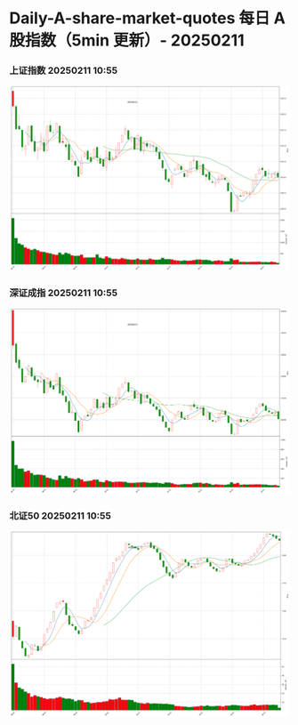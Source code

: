 
# Daily-A-share-market-quotes 每日 A 股指数（5min 更新）- 20250211

### 上证指数 20250211 10:55
![](./fig/2025/2/20250211-sh000001.png)

### 深证成指 20250211 10:55
![](./fig/2025/2/20250211-sz399001.png)

### 北证50 20250211 10:55
![](./fig/2025/2/20250211-bj899050.png)
